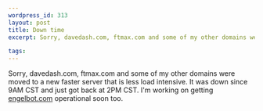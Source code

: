 ```yaml
--- 
wordpress_id: 313
layout: post
title: Down time
excerpt: Sorry, davedash.com, ftmax.com and some of my other domains were moved to a new faster server that is less load intensive.  It was down since 9AM CST and just got back at 2PM CST.  I'm working on getting <A HREF='http://www.engelbot.com/'>engelbot.com</A> operational soon too.

tags: 
---
```


Sorry, davedash.com, ftmax.com and some of my other domains were moved to a new faster server that is less load intensive.  It was down since 9AM CST and just got back at 2PM CST.  I'm working on getting <A HREF='http://www.engelbot.com/'>engelbot.com</A> operational soon too.
